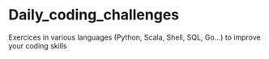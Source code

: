 # Daily_coding_challenges
Exercices in various languages (Python, Scala, Shell, SQL, Go...) to improve your coding skills
